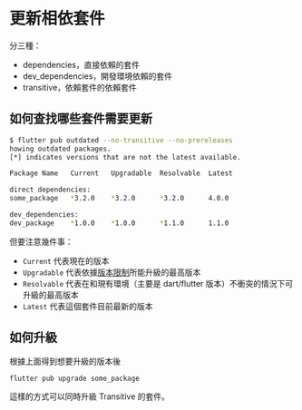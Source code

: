 # 更新相依套件

分三種：

-   dependencies，直接依賴的套件
-   dev_dependencies，開發環境依賴的套件
-   transitive，依賴套件的依賴套件

## 如何查找哪些套件需要更新

```bash
$ flutter pub outdated --no-transitive --no-prereleases
howing outdated packages.
[*] indicates versions that are not the latest available.

Package Name   Current   Upgradable  Resolvable  Latest

direct dependencies:
some_package   *3.2.0    *3.2.0      *3.2.0      4.0.0

dev_dependencies:
dev_package    *1.0.0    *1.0.0      *1.1.0      1.1.0
```

但要注意幾件事：

-   `Current` 代表現在的版本
-   `Upgradable` 代表依據[版本限制](https://dart.dev/tools/pub/dependencies#version-constraints)所能升級的最高版本
-   `Resolvable` 代表在和現有環境（主要是 dart/flutter 版本）不衝突的情況下可升級的最高版本
-   `Latest` 代表這個套件目前最新的版本

## 如何升級

根據上面得到想要升級的版本後

```bash
flutter pub upgrade some_package
```

這樣的方式可以同時升級 Transitive 的套件。
